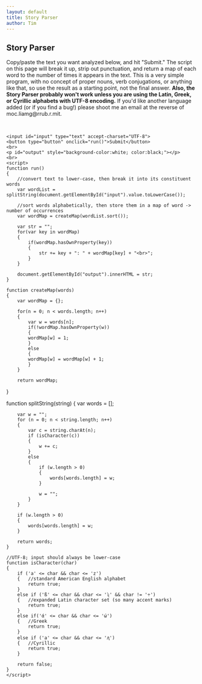 ```yaml
---
layout: default
title: Story Parser
author: Tim
---
```

<div>
	<h2>Story Parser</h2>
	<p>Copy/paste the text you want analyzed below, and hit "Submit." The script on this page will break it up, strip out punctuation, and return a map of each word to the number of times it appears in the text. This is a very simple program, with no concept of proper nouns, verb conjugations, or anything like that, so use the result as a starting point, not the final answer. <b>Also, the Story Parser probably won't work unless you are using the Latin, Greek, or Cyrillic alphabets with UTF-8 encoding.</b> If you'd like another language added (or if you find a bug!) please shoot me an email at the reverse of moc.liamg@rrub.r.mit.</p><br />

	<input id="input" type="text" accept-charset="UTF-8">
	<button type="button" onclick="run()">Submit</button>
	<br>
	<p id="output" style="background-color:white; color:black;"></p>
	<br>
	<script> 
	function run() 
	{
		//convert text to lower-case, then break it into its constituent words 
		var wordList = splitString(document.getElementById("input").value.toLowerCase());
    
		//sort words alphabetically, then store them in a map of word -> number of occurrences 
		var wordMap = createMap(wordList.sort());  

		var str = "";
		for(var key in wordMap) 
		{
			if(wordMap.hasOwnProperty(key)) 
			{
				str += key + ": " + wordMap[key] + "<br>";
			}
		}

		document.getElementById("output").innerHTML = str;
	}

	function createMap(words) 
	{		
		var wordMap = {};
    
		for(n = 0; n < words.length; n++) 
		{
			var w = words[n];
			if(!wordMap.hasOwnProperty(w)) 
			{
			wordMap[w] = 1;
			}
			else 
			{
			wordMap[w] = wordMap[w] + 1;
			}
		}
		
		return wordMap;
   }

   function splitString(string) 
   {
		var words = [];

		var w = "";
		for (n = 0; n < string.length; n++) 
		{
			var c = string.charAt(n);
			if (isCharacter(c)) 
			{
				w += c;
			}
			else 
			{
				if (w.length > 0) 
				{
					words[words.length] = w;
				}
				
				w = "";
			}
		}

		if (w.length > 0) 
		{
			words[words.length] = w;
		}

		return words;
	}

	//UTF-8; input should always be lower-case
	function isCharacter(char) 
	{
		if ('a' <= char && char <= 'z') 
		{	//standard American English alphabet
			return true;
		}	
		else if ('ß' <= char && char <= 'ʯ' && char != '÷') 
		{	//expanded Latin character set (so many accent marks)		
			return true;
		}	
		else if('ά' <= char && char <= 'ώ')
		{	//Greek
			return true;
		}
		else if ('а' <= char && char <= 'ԯ')
		{	//Cyrillic
			return true;
		}
				
		return false;
	}
	</script>